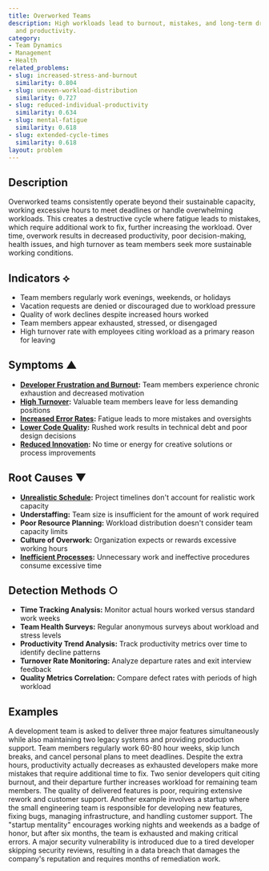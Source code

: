 ```yaml
---
title: Overworked Teams
description: High workloads lead to burnout, mistakes, and long-term drops in quality
  and productivity.
category:
- Team Dynamics
- Management
- Health
related_problems:
- slug: increased-stress-and-burnout
  similarity: 0.804
- slug: uneven-workload-distribution
  similarity: 0.727
- slug: reduced-individual-productivity
  similarity: 0.634
- slug: mental-fatigue
  similarity: 0.618
- slug: extended-cycle-times
  similarity: 0.618
layout: problem
---
```


## Description

Overworked teams consistently operate beyond their sustainable capacity, working excessive hours to meet deadlines or handle overwhelming workloads. This creates a destructive cycle where fatigue leads to mistakes, which require additional work to fix, further increasing the workload. Over time, overwork results in decreased productivity, poor decision-making, health issues, and high turnover as team members seek more sustainable working conditions.

## Indicators ⟡

- Team members regularly work evenings, weekends, or holidays
- Vacation requests are denied or discouraged due to workload pressure
- Quality of work declines despite increased hours worked
- Team members appear exhausted, stressed, or disengaged
- High turnover rate with employees citing workload as a primary reason for leaving

## Symptoms ▲

- **[Developer Frustration and Burnout](developer-frustration-and-burnout.md):** Team members experience chronic exhaustion and decreased motivation
- **[High Turnover](high-turnover.md):** Valuable team members leave for less demanding positions
- **[Increased Error Rates](increased-error-rates.md):** Fatigue leads to more mistakes and oversights
- **[Lower Code Quality](lower-code-quality.md):** Rushed work results in technical debt and poor design decisions
- **[Reduced Innovation](reduced-innovation.md):** No time or energy for creative solutions or process improvements

## Root Causes ▼

- **[Unrealistic Schedule](unrealistic-schedule.md):** Project timelines don't account for realistic work capacity
- **Understaffing:** Team size is insufficient for the amount of work required
- **Poor Resource Planning:** Workload distribution doesn't consider team capacity limits
- **Culture of Overwork:** Organization expects or rewards excessive working hours
- **[Inefficient Processes](inefficient-processes.md):** Unnecessary work and ineffective procedures consume excessive time

## Detection Methods ○

- **Time Tracking Analysis:** Monitor actual hours worked versus standard work weeks
- **Team Health Surveys:** Regular anonymous surveys about workload and stress levels
- **Productivity Trend Analysis:** Track productivity metrics over time to identify decline patterns
- **Turnover Rate Monitoring:** Analyze departure rates and exit interview feedback
- **Quality Metrics Correlation:** Compare defect rates with periods of high workload

## Examples

A development team is asked to deliver three major features simultaneously while also maintaining two legacy systems and providing production support. Team members regularly work 60-80 hour weeks, skip lunch breaks, and cancel personal plans to meet deadlines. Despite the extra hours, productivity actually decreases as exhausted developers make more mistakes that require additional time to fix. Two senior developers quit citing burnout, and their departure further increases workload for remaining team members. The quality of delivered features is poor, requiring extensive rework and customer support. Another example involves a startup where the small engineering team is responsible for developing new features, fixing bugs, managing infrastructure, and handling customer support. The "startup mentality" encourages working nights and weekends as a badge of honor, but after six months, the team is exhausted and making critical errors. A major security vulnerability is introduced due to a tired developer skipping security reviews, resulting in a data breach that damages the company's reputation and requires months of remediation work.